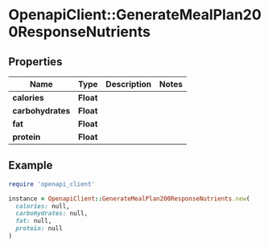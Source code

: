 # OpenapiClient::GenerateMealPlan200ResponseNutrients

## Properties

| Name | Type | Description | Notes |
| ---- | ---- | ----------- | ----- |
| **calories** | **Float** |  |  |
| **carbohydrates** | **Float** |  |  |
| **fat** | **Float** |  |  |
| **protein** | **Float** |  |  |

## Example

```ruby
require 'openapi_client'

instance = OpenapiClient::GenerateMealPlan200ResponseNutrients.new(
  calories: null,
  carbohydrates: null,
  fat: null,
  protein: null
)
```

